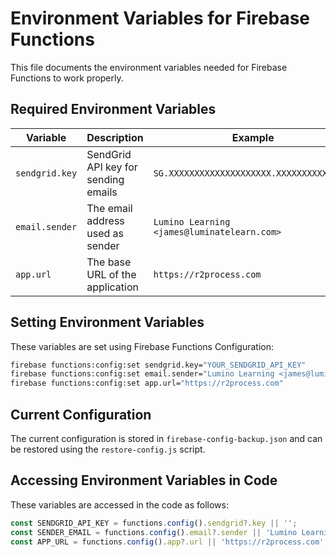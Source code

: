 # Environment Variables for Firebase Functions

This file documents the environment variables needed for Firebase Functions to work properly.

## Required Environment Variables

| Variable | Description | Example |
|----------|-------------|---------|
| `sendgrid.key` | SendGrid API key for sending emails | `SG.XXXXXXXXXXXXXXXXXXXX.XXXXXXXXXXXXXXX` |
| `email.sender` | The email address used as sender | `Lumino Learning <james@luminatelearn.com>` |
| `app.url` | The base URL of the application | `https://r2process.com` |

## Setting Environment Variables

These variables are set using Firebase Functions Configuration:

```bash
firebase functions:config:set sendgrid.key="YOUR_SENDGRID_API_KEY"
firebase functions:config:set email.sender="Lumino Learning <james@luminatelearn.com>"
firebase functions:config:set app.url="https://r2process.com"
```

## Current Configuration

The current configuration is stored in `firebase-config-backup.json` and can be restored using the `restore-config.js` script.

## Accessing Environment Variables in Code

These variables are accessed in the code as follows:

```typescript
const SENDGRID_API_KEY = functions.config().sendgrid?.key || '';
const SENDER_EMAIL = functions.config().email?.sender || 'Lumino Learning <james@luminatelearn.com>';
const APP_URL = functions.config().app?.url || 'https://r2process.com';
``` 